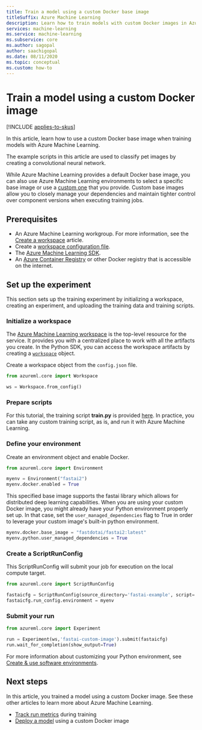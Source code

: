 ```yaml
---
title: Train a model using a custom Docker base image
titleSuffix: Azure Machine Learning
description: Learn how to train models with custom Docker images in Azure Machine Learning.
services: machine-learning
ms.service: machine-learning
ms.subservice: core
ms.author: sagopal
author: saachigopal
ms.date: 08/11/2020
ms.topic: conceptual
ms.custom: how-to
---
```


# Train a model using a custom Docker image
[!INCLUDE [applies-to-skus](../../includes/aml-applies-to-basic-enterprise-sku.md)]

In this article, learn how to use a custom Docker base image when training models with Azure Machine Learning. 

The example scripts in this article are used to classify pet images by creating a convolutional neural network. 

While Azure Machine Learning provides a default Docker base image, you can also use Azure Machine Learning environments to select a specific base image or use a [custom one](https://docs.microsoft.com/azure/machine-learning/how-to-deploy-custom-docker-image#create-a-custom-base-image) that you provide.
Custom base images allow you to closely manage your dependencies and maintain tighter control over component versions when executing training jobs. 

## Prerequisites 
* An Azure Machine Learning workgroup. For more information, see the [Create a workspace](how-to-manage-workspace.md) article.
* Create a [workspace configuration file](how-to-configure-environment.md#workspace).
* The [Azure Machine Learning SDK](https://docs.microsoft.com/python/api/overview/azure/ml/install?view=azure-ml-py). 
* An [Azure Container Registry](/azure/container-registry) or other Docker registry that is accessible on the internet.

## Set up the experiment 
This section sets up the training experiment by initializing a workspace, creating an experiment, and uploading the training data and training scripts.

### Initialize a workspace
The [Azure Machine Learning workspace](concept-workspace.md) is the top-level resource for the service. It provides you with a centralized place to work with all the artifacts you create. In the Python SDK, you can access the workspace artifacts by creating a [`workspace`](https://docs.microsoft.com/python/api/azureml-core/azureml.core.workspace.workspace?view=azure-ml-py) object.

Create a workspace object from the `config.json` file.

```Python
from azureml.core import Workspace

ws = Workspace.from_config()
```
### Prepare scripts
For this tutorial, the training script **train.py** is provided [here](). In practice, you can take any custom training script, as is, and run it with Azure Machine Learning.

### Define your environment
Create an environment object and enable Docker. 

```python
from azureml.core import Environment

myenv = Environment("fastai2")
myenv.docker.enabled = True
```

This specified base image supports the fastai library which allows for distributed deep learning capabilities. 
When you are using your custom Docker image, you might already have your Python environment properly set up. In that case, set the `user_managed_dependencies` flag to True in order to leverage your custom image's built-in python environment.

```python
myenv.docker.base_image = "fastdotai/fastai2:latest"
myenv.python.user_managed_dependencies = True
```

### Create a ScriptRunConfig
This ScriptRunConfig will submit your job for execution on the local compute target.

```python
from azureml.core import ScriptRunConfig

fastaicfg = ScriptRunConfig(source_directory='fastai-example', script='train.py')
fastaicfg.run_config.environment = myenv
```

### Submit your run
```python
from azureml.core import Experiment

run = Experiment(ws,'fastai-custom-image').submit(fastaicfg)
run.wait_for_completion(show_output=True)
```

For more information about customizing your Python environment, see [Create & use software environments](how-to-use-environments.md). 

## Next steps
In this article, you trained a model using a custom Docker image. See these other articles to learn more about Azure Machine Learning.
* [Track run metrics](how-to-track-experiments.md) during training
* [Deploy a model](https://docs.microsoft.com/azure/machine-learning/how-to-deploy-custom-docker-image) using a custom Docker image
